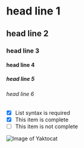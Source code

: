 # head line 1
## head line 2
### head line 3
#### head line 4
##### head line 5
###### head line 6



- [x] List syntax is required
- [x] This item is complete
- [ ] This item is not complete

![Image of Yaktocat](https://octodex.github.com/images/yaktocat.png)

